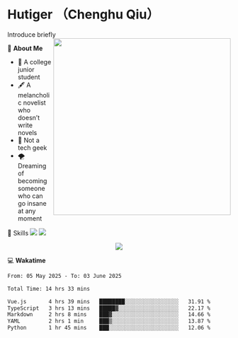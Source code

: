 # Hutiger （Chenghu Qiu）
Introduce briefly
<a href="#">
<img align="right" width="400" src="https://github-readme-stats-tau-lilac-25.vercel.app/api/top-langs/?username=hutiger9&layout=compact&langs_count=8&theme=transparent" />
</a>

💭 **About Me**

- 🏫 A college junior student
- 🖋️ A melancholic novelist who doesn’t write novels
- 🚫 Not a tech geek
- 🌪️ Dreaming of becoming someone who can go insane at any moment


🚀 Skills
![](https://img.shields.io/badge/-python-3e74a2?style=for-the-badge&logo=Python&logoColor=fff)
![](https://img.shields.io/badge/-pytorch-ee4c2c?style=for-the-badge&logo=PyTorch&logoColor=fff)

</p>
    <p align="center">
    <img src="https://profile-counter.glitch.me/{hutiger9}/count.svg" />
</p>


💻 **Wakatime**

<!--START_SECTION:waka-->

```txt
From: 05 May 2025 - To: 03 June 2025

Total Time: 14 hrs 33 mins

Vue.js       4 hrs 39 mins   ████████░░░░░░░░░░░░░░░░░   31.91 %
TypeScript   3 hrs 13 mins   █████▓░░░░░░░░░░░░░░░░░░░   22.17 %
Markdown     2 hrs 8 mins    ███▓░░░░░░░░░░░░░░░░░░░░░   14.66 %
YAML         2 hrs 1 min     ███▒░░░░░░░░░░░░░░░░░░░░░   13.87 %
Python       1 hr 45 mins    ███░░░░░░░░░░░░░░░░░░░░░░   12.06 %
```

<!--END_SECTION:waka-->
